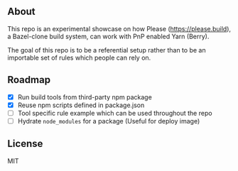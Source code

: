 ## About
This repo is an experimental showcase on how Please (https://please.build), a Bazel-clone build system, can work with PnP enabled Yarn (Berry).

The goal of this repo is to be a referential setup rather than to be an importable set of rules which people can rely on.

## Roadmap
- [x] Run build tools from third-party npm package
- [x] Reuse npm scripts defined in package.json
- [ ] Tool specific rule example which can be used throughout the repo
- [ ] Hydrate `node_modules` for a package (Useful for deploy image)

## License
MIT
